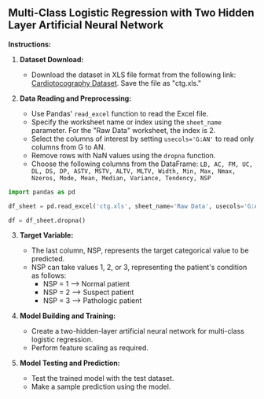 ## Multi-Class Logistic Regression with Two Hidden Layer Artificial Neural Network

**Instructions:**

1. **Dataset Download:**
   - Download the dataset in XLS file format from the following link: [Cardiotocography Dataset](https://archive.ics.uci.edu/ml/datasets/cardiotocography). Save the file as "ctg.xls."

2. **Data Reading and Preprocessing:**
   - Use Pandas' `read_excel` function to read the Excel file.
   - Specify the worksheet name or index using the `sheet_name` parameter. For the "Raw Data" worksheet, the index is 2.
   - Select the columns of interest by setting `usecols='G:AN'` to read only columns from G to AN.
   - Remove rows with NaN values using the `dropna` function.
   - Choose the following columns from the DataFrame: `LB, AC, FM, UC, DL, DS, DP, ASTV, MSTV, ALTV, MLTV, Width, Min, Max, Nmax, Nzeros, Mode, Mean, Median, Variance, Tendency, NSP`
   
```python
import pandas as pd

df_sheet = pd.read_excel('ctg.xls', sheet_name='Raw Data', usecols='G:AN')

df = df_sheet.dropna()
```

3. **Target Variable:**
   - The last column, NSP, represents the target categorical value to be predicted.
   - NSP can take values 1, 2, or 3, representing the patient's condition as follows:
     - NSP = 1 --> Normal patient
     - NSP = 2 --> Suspect patient
     - NSP = 3 --> Pathologic patient

4. **Model Building and Training:**
   - Create a two-hidden-layer artificial neural network for multi-class logistic regression.
   - Perform feature scaling as required.

5. **Model Testing and Prediction:**
   - Test the trained model with the test dataset.
   - Make a sample prediction using the model.
